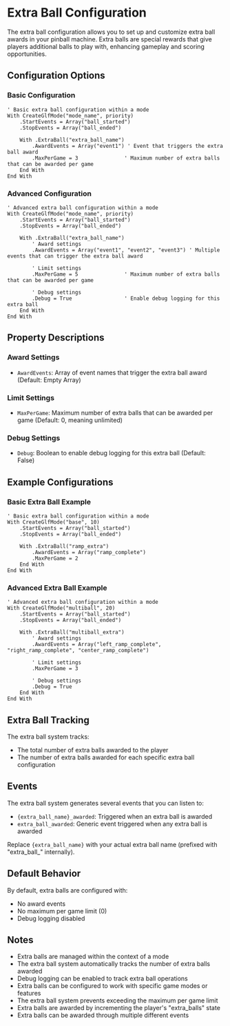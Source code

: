 # Extra Ball Configuration

The extra ball configuration allows you to set up and customize extra ball awards in your pinball machine. Extra balls are special rewards that give players additional balls to play with, enhancing gameplay and scoring opportunities.

## Configuration Options

### Basic Configuration
```vbscript
' Basic extra ball configuration within a mode
With CreateGlfMode("mode_name", priority)
    .StartEvents = Array("ball_started")
    .StopEvents = Array("ball_ended")
    
    With .ExtraBall("extra_ball_name")
        .AwardEvents = Array("event1") ' Event that triggers the extra ball award
        .MaxPerGame = 3               ' Maximum number of extra balls that can be awarded per game
    End With
End With
```

### Advanced Configuration
```vbscript
' Advanced extra ball configuration within a mode
With CreateGlfMode("mode_name", priority)
    .StartEvents = Array("ball_started")
    .StopEvents = Array("ball_ended")
    
    With .ExtraBall("extra_ball_name")
        ' Award settings
        .AwardEvents = Array("event1", "event2", "event3") ' Multiple events that can trigger the extra ball award
        
        ' Limit settings
        .MaxPerGame = 5               ' Maximum number of extra balls that can be awarded per game
        
        ' Debug settings
        .Debug = True                 ' Enable debug logging for this extra ball
    End With
End With
```

## Property Descriptions

### Award Settings
- `AwardEvents`: Array of event names that trigger the extra ball award (Default: Empty Array)

### Limit Settings
- `MaxPerGame`: Maximum number of extra balls that can be awarded per game (Default: 0, meaning unlimited)

### Debug Settings
- `Debug`: Boolean to enable debug logging for this extra ball (Default: False)

## Example Configurations

### Basic Extra Ball Example
```vbscript
' Basic extra ball configuration within a mode
With CreateGlfMode("base", 10)
    .StartEvents = Array("ball_started")
    .StopEvents = Array("ball_ended")
    
    With .ExtraBall("ramp_extra")
        .AwardEvents = Array("ramp_complete")
        .MaxPerGame = 2
    End With
End With
```

### Advanced Extra Ball Example
```vbscript
' Advanced extra ball configuration within a mode
With CreateGlfMode("multiball", 20)
    .StartEvents = Array("ball_started")
    .StopEvents = Array("ball_ended")
    
    With .ExtraBall("multiball_extra")
        ' Award settings
        .AwardEvents = Array("left_ramp_complete", "right_ramp_complete", "center_ramp_complete")
        
        ' Limit settings
        .MaxPerGame = 3
        
        ' Debug settings
        .Debug = True
    End With
End With
```

## Extra Ball Tracking

The extra ball system tracks:
- The total number of extra balls awarded to the player
- The number of extra balls awarded for each specific extra ball configuration

## Events

The extra ball system generates several events that you can listen to:

- `{extra_ball_name}_awarded`: Triggered when an extra ball is awarded
- `extra_ball_awarded`: Generic event triggered when any extra ball is awarded

Replace `{extra_ball_name}` with your actual extra ball name (prefixed with "extra_ball_" internally).

## Default Behavior

By default, extra balls are configured with:
- No award events
- No maximum per game limit (0)
- Debug logging disabled

## Notes

- Extra balls are managed within the context of a mode
- The extra ball system automatically tracks the number of extra balls awarded
- Debug logging can be enabled to track extra ball operations
- Extra balls can be configured to work with specific game modes or features
- The extra ball system prevents exceeding the maximum per game limit
- Extra balls are awarded by incrementing the player's "extra_balls" state
- Extra balls can be awarded through multiple different events 